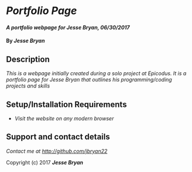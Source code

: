 # _Portfolio Page_

#### _A portfolio webpage for Jesse Bryan, 06/30/2017_

#### By _**Jesse Bryan**_

## Description

_This is a webpage initially created during a solo project at Epicodus. It is a portfolio page for Jesse Bryan that outlines his programming/coding projects and skills_

## Setup/Installation Requirements

* _Visit the website on any modern browser_

## Support and contact details

_Contact me at http://github.com/jbryan22_

Copyright (c) 2017 **_Jesse Bryan_**
